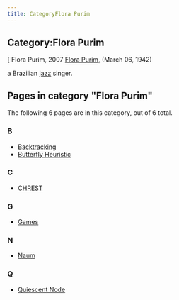 ```yaml
---
title: CategoryFlora Purim
---
```

## Category:Flora Purim



\[ Flora Purim, 2007
[Flora Purim](https://en.wikipedia.org/wiki/Flora_Purim), (March 06, 1942)

a Brazilian [jazz](https://en.wikipedia.org/wiki/Jazz) singer.

## Pages in category "Flora Purim"

The following 6 pages are in this category, out of 6 total.

### B

- [Backtracking](Backtracking "Backtracking")
- [Butterfly Heuristic](Butterfly_Heuristic "Butterfly Heuristic")

### C

- [CHREST](CHREST "CHREST")

### G

- [Games](Games "Games")

### N

- [Naum](Naum "Naum")

### Q

- [Quiescent Node](Quiescent_Node "Quiescent Node")

